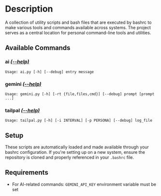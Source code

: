 # Description

A collection of utility scripts and bash files that are executed by bashrc to make various tools and commands available across systems. The project serves as a central location for personal command-line tools and utilities.

[//]: # (START_HELP)

## Available Commands

### ai *[(--help)](docs/scripts/ai.md)*

```
Usage: ai.py [-h] [--debug] entry message
```

### gemini *[(--help)](docs/scripts/gemini.md)*

```
Usage: gemini.py [-h] [-rt {file,files,cmd}] [--debug] prompt [prompt ...]
```

### tailpal *[(--help)](docs/scripts/tailpal.md)*

```
Usage: tailpal.py [-h] [-i INTERVAL] [-p PERSONA] [--debug] log_file
```


[//]: # (END_HELP)

## Setup

These scripts are automatically loaded and made available through your bashrc configuration. If you're setting up on a new system, ensure the repository is cloned and properly referenced in your `.bashrc` file.

## Requirements

- For AI-related commands: `GEMINI_API_KEY` environment variable must be set
